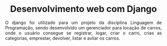 <h1 align="center"> Desenvolvimento web com Django </h1>
<p align="justify">O django foi utilizado para um projeto da disciplina Linguagem de Programação, sendo desenvolvido um gerenciador para locação de carros, onde o usuário consegue se registrar, logar, criar o carro, crias as categorias, emprestar, devolver, listar e avliar os carros.</p>

